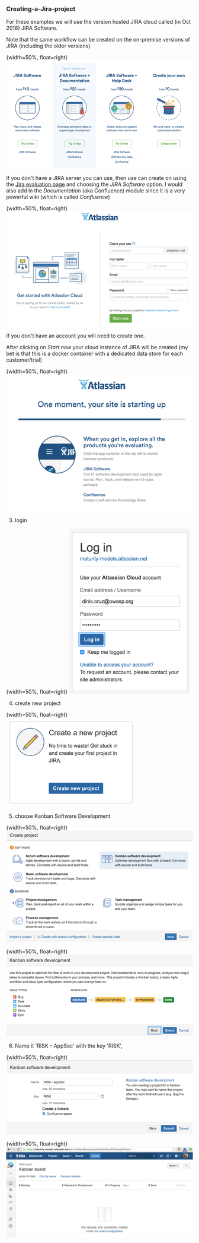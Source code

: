 ### Creating-a-Jira-project

For these examples we will use the version hosted JIRA cloud called (in Oct 2016) JIRA Software.

Note that the same workflow can be created on the on-premise versions of JIRA (including the older versions)

{width=50%, float=right}
![](images/3f66f00c-3dc9-11e6-8020-adc9d1ff0dba.png)

If you don't have a JIRA server you can use, then use can create on using the [Jira evaluation page]( https://www.atlassian.com/software/jira/try)  and choosing the _JIRA Software_ option. I would also add in the _Documentation_ (aka Confluence) module since it is a very powerful wiki (which is  called _Confluence_)







{width=50%, float=right}
![](images/54a13770-3dc9-11e6-8204-8e589d858acc.png)

If you don't have an account you will need to create one.






After clicking on _Start now_ your cloud instance of JIRA will be created (my bet is that this is a docker container with a dedicated data store for each customer/trial)

{width=50%, float=right}
![](images/5e38eff8-3dc9-11e6-9220-3939d86c936c.png)





3) login

{width=50%, float=right}
![](images/381996b4-3dca-11e6-8ee7-c66e81868e8a.png)

4) create new project

{width=50%, float=right}
![](images/91abc63e-3dca-11e6-822e-6781143f7c51.png)


5) choose Kanban Software Development

{width=50%, float=right}
![](images/a6ba4366-3dca-11e6-814f-7f1d189701fa.png)

{width=50%, float=right}
![](images/ca80ff2e-3dca-11e6-9340-7dd576cfabb3.png)

6) Name it 'RISK - AppSec' with the key 'RISK',

{width=50%, float=right}
![](images/8a73cbea-3dcb-11e6-876f-b28e07bad7cb.png)

{width=50%, float=right}
![](images/5e6864ac-3dcb-11e6-9f6d-c9dbb19295ee.png)
